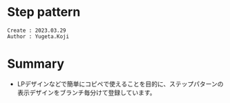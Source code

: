 Step pattern
===
```
Create : 2023.03.29
Author : Yugeta.Koji
```

# Summary
- LPデザインなどで簡単にコピペで使えることを目的に、ステップパターンの表示デザインをブランチ毎分けて登録しています。

# 
